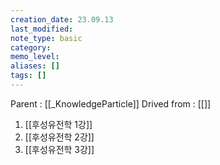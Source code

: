 ```yaml
---
creation_date: 23.09.13
last_modified: 
note_type: basic
category: 
memo_level: 
aliases: []
tags: []
---
```


Parent : [[_KnowledgeParticle]]
Drived from : [[]]

1. [[후성유전학 1강]]
2. [[후성유전학 2강]]
3. [[후성유전학 3강]]